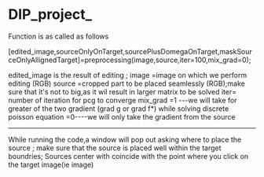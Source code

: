 # DIP_project_

Function is as called as follows

[edited_image,sourceOnlyOnTarget,sourcePlusDomegaOnTarget,maskSourceOnlyAllignedTarget]=preprocessing(image,source,iter=100,mix_grad=0);

edited_image is the result of editing ;
image =image on which we perform editing (RGB)
source =cropped  part to be placed seamlessly (RGB);make sure that it's not to big,as it wil result in larger matrix to be solved
iter= number of iteration for pcg to converge
mix_grad =1 ---we will take for greater of the two gradient (grad g or grad f*) while solving discrete poisson equation 
	 =0----we will only take the gradient from the source
	 
------------------------------------------------------------
While running the code,a window will pop out asking where to place the source ; make sure that the source is placed well within the target boundries;
Sources center with coincide with the point where you click on the target image(ie image)
